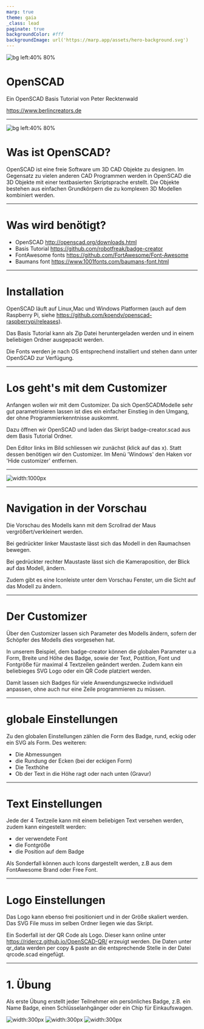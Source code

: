 ```yaml
---
marp: true
theme: gaia
_class: lead
paginate: true
backgroundColor: #fff
backgroundImage: url('https://marp.app/assets/hero-background.svg')
---
```


![bg left:40% 80%](logo.svg)

# **OpenSCAD**

Ein OpenSCAD Basis Tutorial von Peter Recktenwald 

https://www.berlincreators.de

---

![bg left:40% 80%](Openscad.svg)

# Was ist OpenSCAD?

OpenSCAD ist eine freie Software um 3D CAD Objekte zu designen. Im Gegensatz zu vielen anderen CAD Programmen werden in OpenSCAD die 3D Objekte mit einer textbasierten Skriptsprache erstellt.
Die Objekte bestehen aus einfachen Grundkörpern die zu komplexen 3D Modellen kombiniert werden. 

---

# Was wird benötigt?

* OpenSCAD http://openscad.org/downloads.html
* Basis Tutorial https://github.com/robotfreak/badge-creator
* FontAwesome fonts https://github.com/FortAwesome/Font-Awesome
* Baumans font https://www.1001fonts.com/baumans-font.html

---

# Installation

OpenSCAD läuft auf Linux,Mac und Windows Platformen (auch auf dem Raspberry Pi, siehe https://github.com/koendv/openscad-raspberrypi/releases). 

Das Basis Tutorial kann als Zip Datei heruntergeladen werden und in einem beliebigen Ordner ausgepackt werden. 

Die Fonts werden je nach OS entsprechend installiert und stehen dann unter OpenSCAD zur Verfügung.

---

# Los geht's mit dem Customizer 

Anfangen wollen wir mit dem Customizer. Da sich OpenSCADModelle sehr gut parametrisieren lassen ist dies ein einfacher Einstieg in den Umgang, der ohne Programmierkenntnisse auskommt.

Dazu öffnen wir OpenSCAD  und laden das Skript badge-creator.scad aus dem Basis Tutorial Ordner.

Den Editor links im Bild schliessen wir zunächst (klick auf das x). Statt dessen benötigen wir den Customizer. Im Menü 'Windows' den Haken vor 'Hide customizer' entfernen.

---

![width:1000px](openscad1.png)

---

# Navigation in der Vorschau

Die Vorschau des Modells kann mit dem Scrollrad der Maus vergrößert/verkleinert werden.

Bei gedrückter linker Maustaste lässt sich das Modell in den Raumachsen bewegen.

Bei gedrückter rechter Maustaste lässt sich die Kameraposition, der Blick auf das Modell, ändern.

Zudem gibt es eine Iconleiste unter dem Vorschau Fenster, um die Sicht auf das Modell zu ändern. 

---

# Der Customizer

Über den Customizer lassen sich Parameter des Modells ändern, sofern der Schöpfer des Modells dies vorgesehen hat. 

In unserem Beispiel, dem badge-creator können die globalen Parameter u.a Form, Breite und Höhe des Badge, sowie der Text, Postition, Font und Fontgröße für maximal 4 Textzeilen geändert werden. Zudem kann ein beliebieges SVG Logo oder ein QR Code platziert werden.

Damit lassen sich Badges für viele Anwendungszwecke individuell anpassen, ohne auch nur eine Zeile programmieren zu müssen.   

---

# globale Einstellungen

Zu den globalen Einstellungen zählen die Form des Badge, rund, eckig oder ein SVG als Form. Des weiteren:
* Die Abmessungen 
* die Rundung der Ecken (bei der eckigen Form)
* Die Texthöhe 
* Ob der Text in die Höhe ragt oder nach unten (Gravur) 

---

# Text Einstellungen

Jede der 4 Textzeile kann mit einem beliebigen Text versehen werden, zudem kann eingestellt werden:
* der verwendete Font
* die Fontgröße
* die Position auf dem Badge

Als Sonderfall können auch Icons dargestellt werden, z.B aus dem FontAwesome Brand oder Free Font. 

---

# Logo Einstellungen

Das Logo kann ebenso frei positioniert und in der Größe skaliert werden. Das SVG File muss im selben Ordner liegen wie das Skript.

Ein Soderfall ist der QR Code als Logo. Dieser kann online unter https://ridercz.github.io/OpenSCAD-QR/ erzeuigt werden. Die Daten unter qr_data werden per copy & paste an die entsprechende Stelle in der Datei qrcode.scad eingefügt. 

---

# 1. Übung

Als erste Übung erstellt jeder Teilnehmer ein persönliches Badge, z.B. ein Name Badge, einen Schlüsselanhgänger oder ein Chip für Einkaufswagen.

![width:300px](berlin-creator-keychain.png) ![width:300px](berlin-creator-qrcode.png) ![width:300px](bulb-coin.png)




